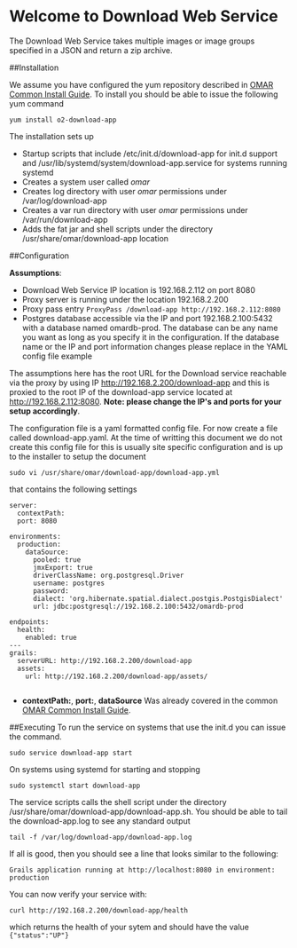 # Welcome to Download Web Service
The Download Web Service takes multiple images or image groups specified in a JSON and return a zip archive.

##Installation

We assume you have configured the yum repository described in [OMAR Common Install Guide](common.md).  To install you should be able to issue the following yum command

```
yum install o2-download-app
```
The installation sets up

* Startup scripts that include /etc/init.d/download-app for init.d support and /usr/lib/systemd/system/download-app.service for systems running systemd
* Creates a system user called *omar*
* Creates log directory with user *omar* permissions under /var/log/download-app
* Creates a var run directory with user *omar* permissions under /var/run/download-app
* Adds the fat jar and shell scripts under the directory /usr/share/omar/download-app location

##Configuration

**Assumptions**:

* Download Web Service IP location is 192.168.2.112 on port 8080
* Proxy server is running under the location 192.168.2.200
* Proxy pass entry `ProxyPass /download-app http://192.168.2.112:8080`
* Postgres database accessible via the IP and port 192.168.2.100:5432 with a database named omardb-prod.  The database can be any name you want as long as you specify it in the configuration.  If the database name or the IP and port information changes please replace in the YAML config file example

The assumptions here has the root URL for the Download service reachable via the proxy by using IP http://192.168.2.200/download-app and this is proxied to the root IP of the download-app service located at http://192.168.2.112:8080. **Note: please change the IP's and ports for your setup accordingly**.

The configuration file is a yaml formatted config file.   For now create a file called download-app.yaml.  At the time of writting this document we do not create this config file for this is usually site specific configuration and is up to the installer to setup the document

```
sudo vi /usr/share/omar/download-app/download-app.yml
``` 
that contains the following settings

```
server:
  contextPath:
  port: 8080

environments:
  production:
    dataSource:
      pooled: true
      jmxExport: true
      driverClassName: org.postgresql.Driver
      username: postgres
      password:
      dialect: 'org.hibernate.spatial.dialect.postgis.PostgisDialect'
      url: jdbc:postgresql://192.168.2.100:5432/omardb-prod

endpoints:
  health:
    enabled: true
---
grails:
  serverURL: http://192.168.2.200/download-app
  assets:
    url: http://192.168.2.200/download-app/assets/
    
```
* **contextPath:**, **port:**, **dataSource** Was already covered in the common [OMAR Common Install Guide](common.md).

##Executing
To run the service on systems that use the init.d you can issue the command.

```
sudo service download-app start
```

On systems using systemd for starting and stopping

```
sudo systemctl start download-app
```

The service scripts calls the shell script under the directory /usr/share/omar/download-app/download-app.sh.  You should be able to tail the download-app.log to see any standard output

```
tail -f /var/log/download-app/download-app.log
```

If all is good, then you should see a line that looks similar to the following:

```
Grails application running at http://localhost:8080 in environment: production
```

You can now verify your service with:

```
curl http://192.168.2.200/download-app/health
```

which returns the health of your sytem and should have the value `{"status":"UP"}`
